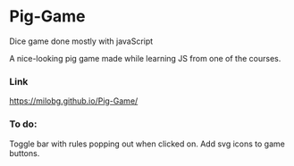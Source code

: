 # Pig-Game
Dice game done mostly with javaScript

A nice-looking pig game made while learning JS from one of the courses.

### Link
https://milobg.github.io/Pig-Game/

### To do:
Toggle bar with rules popping out when clicked on.
Add svg icons to game buttons.
